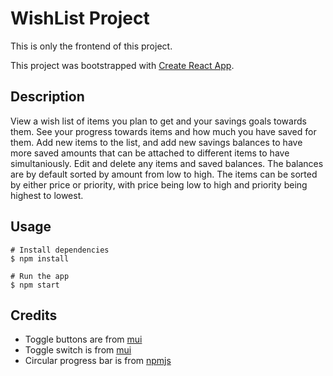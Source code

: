 # WishList Project

This is only the frontend of this project.

This project was bootstrapped with [Create React App](https://github.com/facebook/create-react-app).

## Description

View a wish list of items you plan to get and your savings goals towards them. See your progress towards items and how much you have saved for them. Add new items to the list, and add new savings balances to have more saved amounts that can be attached to different items to have simultaniously. Edit and delete any items and saved balances. The balances are by default sorted by amount from low to high. The items can be sorted by either price or priority, with price being low to high and priority being highest to lowest. 

## Usage

```
# Install dependencies
$ npm install

# Run the app
$ npm start
```

## Credits

- Toggle buttons are from [mui](https://mui.com/components/toggle-button/)
- Toggle switch is from [mui](https://mui.com/components/switches/)
- Circular progress bar is from [npmjs](https://www.npmjs.com/package/react-circular-progressbar)
